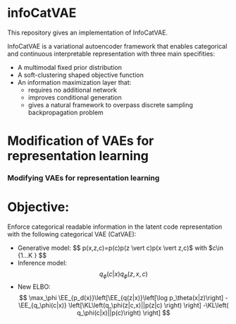 # infoCatVAE

This repository gives an implementation of InfoCatVAE.

InfoCatVAE is a variational autoencoder framework that enables categorical and continuous interpretable representation with three main specifities:

- A multimodal fixed prior distribution
- A soft-clustering shaped objective function
- An information maximization layer that:
    - requires no additional network
    - improves conditional generation
    - gives a natural framework to overpass discrete sampling backpropagation problem

# Modification of VAEs for representation learning

### Modifying VAEs for representation learning

# Objective:

Enforce categorical readable information in the latent code representation with the following categorical VAE (CatVAE):


- Generative model: $$ p(x,z,c)=p(c)p(z \vert c)p(x \vert z,c)$ with $c\in \{1...K \} $$
- Inference model: $$ q_\phi (c \vert x) q_\phi (z, x,c) $$
- New ELBO: $$ \max_\phi \EE_{p_d(x)}\left[\EE_{q(z|x)}\left[\log p_\theta(x|z)\right] -\EE_{q_\phi(c|x)} \left[\KL\left(q_\phi(z|c,x)||p(z|c) \right) \right] -\KL\left( q_\phi(c|x)||p(c)\right) \right] $$
